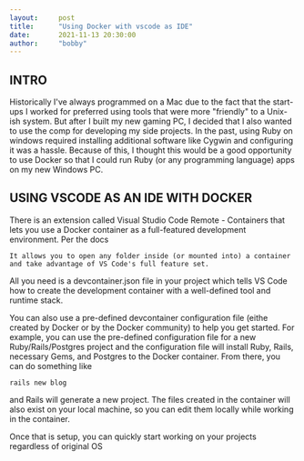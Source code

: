 ```yaml
---
layout:     post
title:      "Using Docker with vscode as IDE"
date:       2021-11-13 20:30:00
author:     "bobby"
---
```


## INTRO

Historically I've always programmed on a Mac due to the fact that the start-ups I worked for preferred using tools
that were more "friendly" to a Unix-ish system. But after I built my new gaming PC, I decided that I also wanted to use the comp
for developing my side projects. In the past, using Ruby on windows required installing additional software like Cygwin and configuring
it was a hassle. Because of this, I thought this would be a good opportunity to use Docker so that I could run Ruby (or any programming language)
apps on my new Windows PC.

## USING VSCODE AS AN IDE WITH DOCKER

There is an extension called Visual Studio Code Remote - Containers that lets you use a Docker container as a full-featured development environment. Per the docs

```
It allows you to open any folder inside (or mounted into) a container and take advantage of VS Code's full feature set.
```

All you need is a devcontainer.json file in your project which tells VS Code how to create the development container with a well-defined tool and runtime stack. 

You can also use a pre-defined devcontainer configuration file (eithe created by Docker or by the Docker community) to help you get started. For example, you can use the pre-defined configuration file for a new Ruby/Rails/Postgres project and the configuration file will install Ruby, Rails, necessary Gems, and Postgres to the Docker container. From there, you can do something like 

```
rails new blog
```

and Rails will generate a new project. The files created in the container will also exist on your local machine, so you can edit them locally while working in the container.

Once that is setup, you can quickly start working on your projects regardless of original OS
